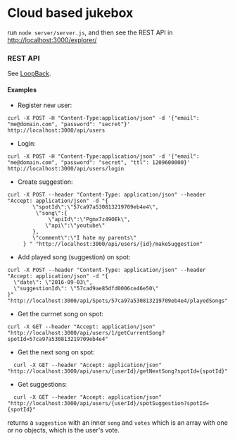 # Cloud based jukebox

run ```node server/server.js```, and then see the REST API in [http://localhost:3000/explorer/](http://localhost:3000/explorer/)

### REST API
See [LoopBack](http://loopback.io).

#### Examples

- Register new user:
```
curl -X POST -H "Content-Type:application/json" -d '{"email": "me@domain.com", "password": "secret"}' http://localhost:3000/api/users
```

- Login:
```
curl -X POST -H "Content-Type:application/json" -d '{"email": "me@domain.com", "password": "secret", "ttl": 1209600000}' http://localhost:3000/api/users/login
```

- Create suggestion:
```
curl -X POST --header "Content-Type: application/json" --header "Accept: application/json" -d "{  
        \"spotId\":\"57ca97a530813219709eb4e4\",
         \"song\":{  
             \"apiId\":\"Pgmx7z49OEk\",
            \"api\":\"youtube\"
        },
        \"comment\":\"I hate my parents\"
     } " "http://localhost:3000/api/users/{id}/makeSuggestion"
```

- Add played song (suggestion) on spot:
```
curl -X POST --header "Content-Type: application/json" --header "Accept: application/json" -d "{
  \"date\": \"2016-09-03\",
  \"suggestionId\": \"57cad9ae85dfd0006ce46e50\"
}" "http://localhost:3000/api/Spots/57ca97a530813219709eb4e4/playedSongs"
```

- Get the currnet song on spot:
```
curl -X GET --header "Accept: application/json" "http://localhost:3000/api/users/1/getCurrentSong?spotId=57ca97a530813219709eb4e4"
```

- Get the next song on spot:
```
  curl -X GET --header "Accept: application/json" "http://localhost:3000/api/users/{userId}/getNextSong?spotId={spotId}"
```

- Get suggestions:
```
  curl -X GET --header "Accept: application/json" "http://localhost:3000/api/users/{userId}/spotSuggestion?spotId={spotId}"
```
returns a `suggestion` with an inner `song` and `votes` which is an array with one or no objects, which is the user's vote.
